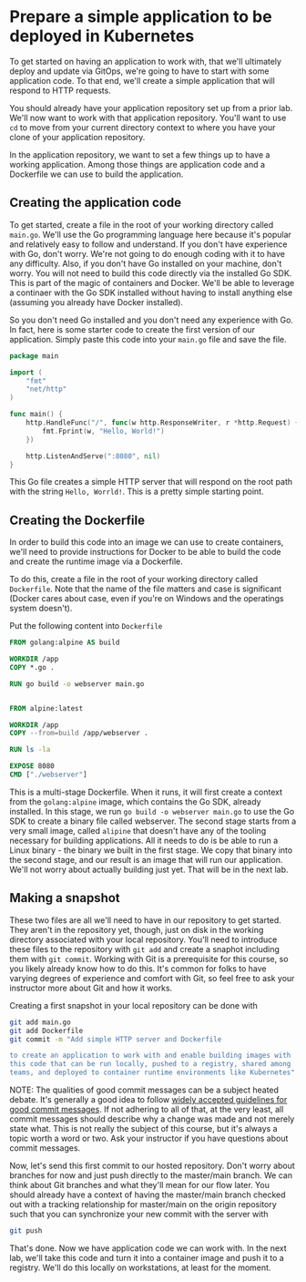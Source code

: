 # Prepare a simple application to be deployed in Kubernetes

To get started on having an application to work with, that we'll ultimately deploy and update via GitOps, we're going to have to start with some application code. To that end, we'll create a simple application that will respond to HTTP requests.

You should already have your application repository set up from a prior lab. We'll now want to work with that application repository. You'll want to use `cd` to move from your current directory context to where you have your clone of your application repository.

In the application repository, we want to set a few things up to have a working application. Among those things are application code and a Dockerfile we can use to build the application.

## Creating the application code

To get started, create a file in the root of your working directory called `main.go`. We'll use the Go programming language here because it's popular and relatively easy to follow and understand. If you don't have experience with Go, don't worry. We're not going to do enough coding with it to have any difficulty. Also, if you don't have Go installed on your machine, don't worry. You will not need to build this code directly via the installed Go SDK. This is part of the magic of containers and Docker. We'll be able to leverage a continaer with the Go SDK installed without having to install anything else (assuming you already have Docker installed).

So you don't need Go installed and you don't need any experience with Go. In fact, here is some starter code to create the first version of our application. Simply paste this code into your `main.go` file and save the file.

``` Go
package main

import (
    "fmt"
    "net/http"
)

func main() {
    http.HandleFunc("/", func(w http.ResponseWriter, r *http.Request) {
        fmt.Fprint(w, "Hello, World!")
    })

    http.ListenAndServe(":8080", nil)
}
```

This Go file creates a simple HTTP server that will respond on the root path with the string `Hello, Worrld!`. This is a pretty simple starting point.

## Creating the Dockerfile

In order to build this code into an image we can use to create containers, we'll need to provide instructions for Docker to be able to build the code and create the runtime image via a Dockerfile.

To do this, create a file in the root of your working directory called `Dockerfile`. Note that the name of the file matters and case is significant (Docker cares about case, even if you're on Windows and the operatings system doesn't).

Put the following content into `Dockerfile`

``` Dockerfile
FROM golang:alpine AS build

WORKDIR /app
COPY *.go .

RUN go build -o webserver main.go


FROM alpine:latest

WORKDIR /app
COPY --from=build /app/webserver .

RUN ls -la

EXPOSE 8080
CMD ["./webserver"]
```

This is a multi-stage Dockerfile. When it runs, it will first create a context from the `golang:alpine` image, which contains the Go SDK, already installed. In this stage, we run `go build -o webserver main.go` to use the Go SDK to create a binary file called webserver. The second stage starts from a very small image, called `alipine` that doesn't have any of the tooling necessary for building applications. All it needs to do is be able to run a Linux binary - the binary we built in the first stage. We copy that binary into the second stage, and our result is an image that will run our application. We'll not worry about actually building just yet. That will be in the next lab.

## Making a snapshot

These two files are all we'll need to have in our repository to get started. They aren't in the repository yet, though, just on disk in the working directory associated with your local repository. You'll need to introduce these files to the repository with `git add` and create a snaphot including them with `git commit`. Working with Git is a prerequisite for this course, so you likely already know how to do this. It's common for folks to have varying degrees of experience and comfort with Git, so feel free to ask your instructor more about Git and how it works.

Creating a first snapshot in your local repository can be done with

``` sh
git add main.go
git add Dockerfile
git commit -m "Add simple HTTP server and Dockerfile

to create an application to work with and enable building images with
this code that can be run locally, pushed to a registry, shared among
teams, and deployed to container runtime environments like Kubernetes"
```

NOTE: The qualities of good commit messages can be a subject heated debate. It's generally a good idea to follow [widely accepted guidelines for good commit messages](https://cbea.ms/git-commit/). If not adhering to all of that, at the very least, all commit messages should describe why a change was made and not merely state what. This is not really the subject of this course, but it's always a topic worth a word or two. Ask your instructor if you have questions about commit messages.

Now, let's send this first commit to our hosted repository. Don't worry about branches for now and just push directly to the master/main branch. We can think about Git branches and what they'll mean for our flow later. You should already have a context of having the master/main branch checked out with a tracking relationship for master/main on the origin repository such that you can synchronize your new commit with the server with

``` sh
git push
```

That's done. Now we have application code we can work with. In the next lab, we'll take this code and turn it into a container image and push it to a registry. We'll do this locally on workstations, at least for the moment.
